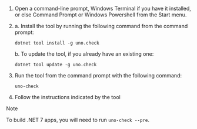 1. Open a command-line prompt, Windows Terminal if you have it installed, or else Command Prompt or Windows Powershell from the Start menu.

1. a. Install the tool by running the following command from the command prompt:
    ```
    dotnet tool install -g uno.check
    ```
   b. To update the tool, if you already have an existing one:
    ```
    dotnet tool update -g uno.check
    ```
1. Run the tool from the command prompt with the following command:
    ```
    uno-check
    ```
1. Follow the instructions indicated by the tool

> [!NOTE]
> To build .NET 7 apps, you will need to run `uno-check --pre`.